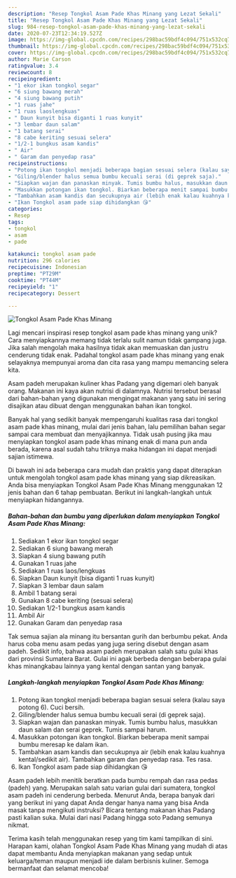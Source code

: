 ```yaml
---
description: "Resep Tongkol Asam Pade Khas Minang yang Lezat Sekali"
title: "Resep Tongkol Asam Pade Khas Minang yang Lezat Sekali"
slug: 984-resep-tongkol-asam-pade-khas-minang-yang-lezat-sekali
date: 2020-07-23T12:34:19.527Z
image: https://img-global.cpcdn.com/recipes/298bac59bdf4c094/751x532cq70/tongkol-asam-pade-khas-minang-foto-resep-utama.jpg
thumbnail: https://img-global.cpcdn.com/recipes/298bac59bdf4c094/751x532cq70/tongkol-asam-pade-khas-minang-foto-resep-utama.jpg
cover: https://img-global.cpcdn.com/recipes/298bac59bdf4c094/751x532cq70/tongkol-asam-pade-khas-minang-foto-resep-utama.jpg
author: Marie Carson
ratingvalue: 3.4
reviewcount: 8
recipeingredient:
- "1 ekor ikan tongkol segar"
- "6 siung bawang merah"
- "4 siung bawang putih"
- "1 ruas jahe"
- "1 ruas laoslengkuas"
- " Daun kunyit bisa diganti 1 ruas kunyit"
- "3 lembar daun salam"
- "1 batang serai"
- "8 cabe keriting sesuai selera"
- "1/2-1 bungkus asam kandis"
- " Air"
- " Garam dan penyedap rasa"
recipeinstructions:
- "Potong ikan tongkol menjadi beberapa bagian sesuai selera (kalau saya potong 6). Cuci bersih."
- "Giling/blender halus semua bumbu kecuali serai (di geprek saja)."
- "Siapkan wajan dan panaskan minyak. Tumis bumbu halus, masukkan daun salam dan serai geprek. Tumis sampai harum."
- "Masukkan potongan ikan tongkol. Biarkan beberapa menit sampai bumbu meresap ke dalam ikan."
- "Tambahkan asam kandis dan secukupnya air (lebih enak kalau kuahnya kental/sedikit air). Tambahkan garam dan penyedap rasa. Tes rasa."
- "Ikan Tongkol asam pade siap dihidangkan 😘"
categories:
- Resep
tags:
- tongkol
- asam
- pade

katakunci: tongkol asam pade 
nutrition: 296 calories
recipecuisine: Indonesian
preptime: "PT29M"
cooktime: "PT44M"
recipeyield: "1"
recipecategory: Dessert

---
```



![Tongkol Asam Pade Khas Minang](https://img-global.cpcdn.com/recipes/298bac59bdf4c094/751x532cq70/tongkol-asam-pade-khas-minang-foto-resep-utama.jpg)

Lagi mencari inspirasi resep tongkol asam pade khas minang yang unik? Cara menyiapkannya memang tidak terlalu sulit namun tidak gampang juga. Jika salah mengolah maka hasilnya tidak akan memuaskan dan justru cenderung tidak enak. Padahal tongkol asam pade khas minang yang enak selayaknya mempunyai aroma dan cita rasa yang mampu memancing selera kita.

Asam padeh merupakan kuliner khas Padang yang digemari oleh banyak orang. Makanan ini kaya akan nutrisi di dalamnya. Nutrisi tersebut berasal dari bahan-bahan yang digunakan mengingat makanan yang satu ini sering disajikan atau dibuat dengan menggunakan bahan ikan tongkol.

Banyak hal yang sedikit banyak mempengaruhi kualitas rasa dari tongkol asam pade khas minang, mulai dari jenis bahan, lalu pemilihan bahan segar sampai cara membuat dan menyajikannya. Tidak usah pusing jika mau menyiapkan tongkol asam pade khas minang enak di mana pun anda berada, karena asal sudah tahu triknya maka hidangan ini dapat menjadi sajian istimewa.


Di bawah ini ada beberapa cara mudah dan praktis yang dapat diterapkan untuk mengolah tongkol asam pade khas minang yang siap dikreasikan. Anda bisa menyiapkan Tongkol Asam Pade Khas Minang menggunakan 12 jenis bahan dan 6 tahap pembuatan. Berikut ini langkah-langkah untuk menyiapkan hidangannya.

<!--inarticleads1-->

##### Bahan-bahan dan bumbu yang diperlukan dalam menyiapkan Tongkol Asam Pade Khas Minang:

1. Sediakan 1 ekor ikan tongkol segar
1. Sediakan 6 siung bawang merah
1. Siapkan 4 siung bawang putih
1. Gunakan 1 ruas jahe
1. Sediakan 1 ruas laos/lengkuas
1. Siapkan  Daun kunyit (bisa diganti 1 ruas kunyit)
1. Siapkan 3 lembar daun salam
1. Ambil 1 batang serai
1. Gunakan 8 cabe keriting (sesuai selera)
1. Sediakan 1/2-1 bungkus asam kandis
1. Ambil  Air
1. Gunakan  Garam dan penyedap rasa


Tak semua sajian ala minang itu bersantan gurih dan berbumbu pekat. Anda harus coba menu asam pedas yang juga sering disebut dengan asam padeh. Sedikit info, bahwa asam padeh merupakan salah satu gulai khas dari provinsi Sumatera Barat. Gulai ini agak berbeda dengan beberapa gulai khas minangkabau lainnya yang kental dengan santan yang banyak. 

<!--inarticleads2-->

##### Langkah-langkah menyiapkan Tongkol Asam Pade Khas Minang:

1. Potong ikan tongkol menjadi beberapa bagian sesuai selera (kalau saya potong 6). Cuci bersih.
1. Giling/blender halus semua bumbu kecuali serai (di geprek saja).
1. Siapkan wajan dan panaskan minyak. Tumis bumbu halus, masukkan daun salam dan serai geprek. Tumis sampai harum.
1. Masukkan potongan ikan tongkol. Biarkan beberapa menit sampai bumbu meresap ke dalam ikan.
1. Tambahkan asam kandis dan secukupnya air (lebih enak kalau kuahnya kental/sedikit air). Tambahkan garam dan penyedap rasa. Tes rasa.
1. Ikan Tongkol asam pade siap dihidangkan 😘


Asam padeh lebih menitik beratkan pada bumbu rempah dan rasa pedas (padeh) yang. Merupakan salah satu varian gulai dari sumatera, tongkol asam padeh ini cenderung berbeda. Menurut Anda, berapa banyak dari yang berikut ini yang dapat Anda dengar hanya nama yang bisa Anda masak tanpa mengikuti instruksi? Bicara tentang makanan khas Padang pasti kalian suka. Mulai dari nasi Padang hingga soto Padang semunya nikmat. 

Terima kasih telah menggunakan resep yang tim kami tampilkan di sini. Harapan kami, olahan Tongkol Asam Pade Khas Minang yang mudah di atas dapat membantu Anda menyiapkan makanan yang sedap untuk keluarga/teman maupun menjadi ide dalam berbisnis kuliner. Semoga bermanfaat dan selamat mencoba!
